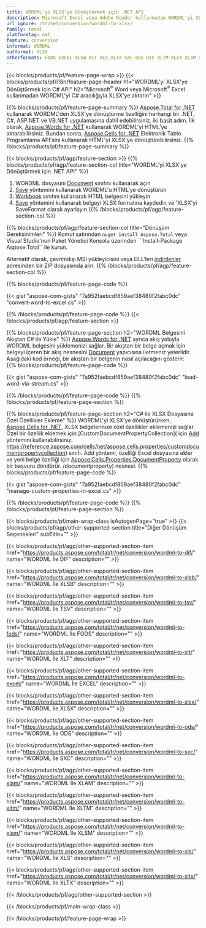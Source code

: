 ```yaml
---
title: WORDML'yi XLSX'ye Dönüştürmek için .NET API
description: Microsoft Excel veya Adobe Reader kullanmadan WORDML'yi XLSX'ye dönüştürmek için C# API'si
url_ignore: /tr/net/conversion/wordml-to-xlsx/
family: total
platformtag: net
feature: conversion
informat: WORDML
outformat: XLSX
otherformats: FODS EXCEL XLSB XLT XLS XLTX SXC ODS DIF XLTM XLSX XLSM XLAM TSV
---
```

{{< blocks/products/pf/feature-page-wrap >}}
{{< blocks/products/pf/i18n/feature-page-header h1="WORDML'yi XLSX'ye Dönüştürmek için C# API" h2="Microsoft<sup>&reg;</sup> Word veya Microsoft<sup>&reg;</sup> Excel kullanmadan WORDML'yi C# aracılığıyla XLSX'ye aktarın" >}}

{{% blocks/products/pf/feature-page-summary %}}
[Aspose.Total for .NET](https://products.aspose.com/total/net/) kullanarak WORDML'den XLSX'ye dönüştürme özelliğini herhangi bir .NET, C#, ASP.NET ve VB.NET uygulamasına dahil edebilirsiniz. iki basit adım. İlk olarak, [Aspose.Words for .NET](https://products.aspose.com/words/net/) kullanarak WORDML'yi HTML'ye aktarabilirsiniz. Bundan sonra, [Aspose.Cells for .NET](https://products.aspose.com/cells/net/) Elektronik Tablo Programlama API'sini kullanarak HTML'yi XLSX'ye dönüştürebilirsiniz.
{{% /blocks/products/pf/feature-page-summary  %}}

{{< blocks/products/pf/agp/feature-section >}}
{{% blocks/products/pf/agp/feature-section-col title="WORDML'yi XLSX'ye Dönüştürmek için .NET API" %}}
1. WORDML dosyasını [Document](https://reference.aspose.com/words/net/aspose.words/document) sınıfını kullanarak açın
2. [Save](https://reference.aspose.com/words/net/aspose.words.document/save/methods/4) yöntemini kullanarak WORDML'u HTML'ye dönüştürün
3. [Workbook](https://reference.aspose.com/cells/net/aspose.cells/workbook) sınıfını kullanarak HTML belgesini yükleyin
4. [Save](https://reference.aspose.com/cells/net/aspose.cells.workbook/save/methods/4) yöntemini kullanarak belgeyi XLSX formatına kaydedin ve 'XLSX'yi SaveFormat olarak ayarlayın
{{% /blocks/products/pf/agp/feature-section-col %}}

{{% blocks/products/pf/agp/feature-section-col title="Dönüşüm Gereksinimleri" %}}
Komut satırından ```nuget install Aspose.Total``` veya Visual Studio'nun Paket Yönetici Konsolu üzerinden ```Install-Package Aspose.Total`` ile kurun.

Alternatif olarak, çevrimdışı MSI yükleyicisini veya DLL'leri [indirilenler](https://releases.aspose.com/total/net) adresinden bir ZIP dosyasında alın.
{{% /blocks/products/pf/agp/feature-section-col %}}

{{% blocks/products/pf/feature-page-code %}}

{{< gist "aspose-com-gists" "7a952faebcdf859aef38480f2fabc0dc" "convert-word-to-excel.cs" >}}


{{% /blocks/products/pf/feature-page-code %}}
{{< /blocks/products/pf/agp/feature-section >}}

{{% blocks/products/pf/feature-page-section  h2="WORDML Belgesini Akıştan C# ile Yükle" %}}
[Aspose.Words for .NET](https://products.aspose.com/words/net/) ayrıca akış yoluyla WORDML belgesini yüklemenizi sağlar. Bir akıştan bir belge açmak için belgeyi içeren bir akış nesnesini [Document](https://reference.aspose.com/words/net/aspose.words/document) yapıcısına iletmeniz yeterlidir. Aşağıdaki kod örneği, bir akıştan bir belgenin nasıl açılacağını gösterir:  
{{% blocks/products/pf/feature-page-code %}}

{{< gist "aspose-com-gists" "7a952faebcdf859aef38480f2fabc0dc" "load-word-via-stream.cs" >}}

{{% /blocks/products/pf/feature-page-code  %}}
{{% /blocks/products/pf/feature-page-section %}}

{{% blocks/products/pf/feature-page-section  h2="C# ile XLSX Dosyasına Özel Özellikler Ekleme" %}}
WORDML'yi XLSX'ye dönüştürürken, [Aspose.Cells for .NET](https://products.aspose.com/cells/net/), XLSX belgelerinize özel özellikler eklemenizi sağlar. Özel bir özellik eklemek için [CustomDocumentPropertyCollection]( için [Add](https://reference.aspose.com/cells/net/aspose.cells.properties/customdocumentpropertycollection/methods/add/index) yöntemini kullanabilirsiniz. https://reference.aspose.com/cells/net/aspose.cells.properties/customdocumentpropertycollection) sınıfı. Add yöntemi, özelliği Excel dosyasına ekler ve yeni belge özelliği için [Aspose.Cells.Properties.DocumentProperty](https://reference.aspose.com/cells/net/aspose.cells.properties) olarak bir başvuru döndürür. /documentproperty) nesnesi. 
{{% blocks/products/pf/feature-page-code %}}

{{< gist "aspose-com-gists" "7a952faebcdf859aef38480f2fabc0dc" "manage-custom-properties-in-excel.cs" >}}

{{% /blocks/products/pf/feature-page-code  %}}
{{% /blocks/products/pf/feature-page-section %}}

{{< blocks/products/pf/main-wrap-class isAutogenPage="true" >}}
{{< blocks/products/pf/agp/other-supported-section title="Diğer Dönüşüm Seçenekleri" subTitle="" >}}

{{< blocks/products/pf/agp/other-supported-section-item href="https://products.aspose.com/total/tr/net/conversion/wordml-to-dif/" name="WORDML İle DIF" description="" >}}

{{< blocks/products/pf/agp/other-supported-section-item href="https://products.aspose.com/total/tr/net/conversion/wordml-to-xlsb/" name="WORDML İle XLSB" description="" >}}

{{< blocks/products/pf/agp/other-supported-section-item href="https://products.aspose.com/total/tr/net/conversion/wordml-to-tsv/" name="WORDML İle TSV" description="" >}}

{{< blocks/products/pf/agp/other-supported-section-item href="https://products.aspose.com/total/tr/net/conversion/wordml-to-fods/" name="WORDML İle FODS" description="" >}}

{{< blocks/products/pf/agp/other-supported-section-item href="https://products.aspose.com/total/tr/net/conversion/wordml-to-xlt/" name="WORDML İle XLT" description="" >}}

{{< blocks/products/pf/agp/other-supported-section-item href="https://products.aspose.com/total/tr/net/conversion/wordml-to-excel/" name="WORDML İle EXCEL" description="" >}}

{{< blocks/products/pf/agp/other-supported-section-item href="https://products.aspose.com/total/tr/net/conversion/wordml-to-xlsx/" name="WORDML İle XLSX" description="" >}}

{{< blocks/products/pf/agp/other-supported-section-item href="https://products.aspose.com/total/tr/net/conversion/wordml-to-ods/" name="WORDML İle ODS" description="" >}}

{{< blocks/products/pf/agp/other-supported-section-item href="https://products.aspose.com/total/tr/net/conversion/wordml-to-sxc/" name="WORDML İle SXC" description="" >}}

{{< blocks/products/pf/agp/other-supported-section-item href="https://products.aspose.com/total/tr/net/conversion/wordml-to-xlam/" name="WORDML İle XLAM" description="" >}}

{{< blocks/products/pf/agp/other-supported-section-item href="https://products.aspose.com/total/tr/net/conversion/wordml-to-xltm/" name="WORDML İle XLTM" description="" >}}

{{< blocks/products/pf/agp/other-supported-section-item href="https://products.aspose.com/total/tr/net/conversion/wordml-to-xlsm/" name="WORDML İle XLSM" description="" >}}

{{< blocks/products/pf/agp/other-supported-section-item href="https://products.aspose.com/total/tr/net/conversion/wordml-to-xls/" name="WORDML İle XLS" description="" >}}

{{< blocks/products/pf/agp/other-supported-section-item href="https://products.aspose.com/total/tr/net/conversion/wordml-to-xltx/" name="WORDML İle XLTX" description="" >}}



{{< /blocks/products/pf/agp/other-supported-section >}}

{{< /blocks/products/pf/main-wrap-class >}}

{{< /blocks/products/pf/feature-page-wrap >}}